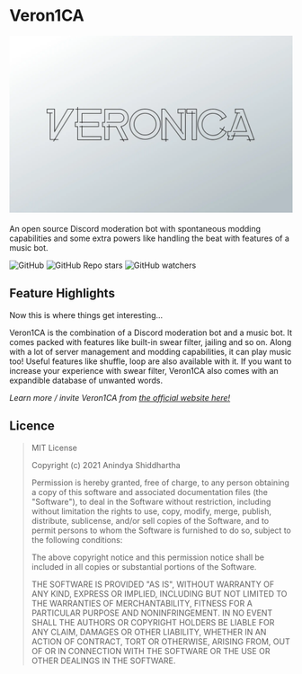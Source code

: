 # Veron1CA
<img src="readme_assets/asset1.webp"><br><br>
An open source Discord moderation bot with spontaneous modding capabilities and some extra powers like handling the beat with features of a music bot.

![GitHub](https://img.shields.io/github/license/shiddharth/Veron1CA?color=blue&style=for-the-badge)
![GitHub Repo stars](https://img.shields.io/github/stars/shiddharth/Veron1CA?color=blue&style=for-the-badge)
![GitHub watchers](https://img.shields.io/github/watchers/shiddharth/Veron1CA?color=blue&style=for-the-badge)

## Feature Highlights
Now this is where things get interesting...

Veron1CA is the combination of a Discord moderation bot and a music bot. It comes packed with features like built-in swear filter, jailing and so on. Along with a lot of server management and modding capabilities, it can play music too! Useful features like shuffle, loop are also available with it. If you want to increase your experience with swear filter, Veron1CA also comes with an expandible database of unwanted words.

<i>Learn more / invite Veron1CA from [the official website here!](https://shiddharth.github.io/Veron1CA)</i>

## Licence
<blockquote>
MIT License

Copyright (c) 2021 Anindya Shiddhartha

Permission is hereby granted, free of charge, to any person obtaining a copy
of this software and associated documentation files (the "Software"), to deal
in the Software without restriction, including without limitation the rights
to use, copy, modify, merge, publish, distribute, sublicense, and/or sell
copies of the Software, and to permit persons to whom the Software is
furnished to do so, subject to the following conditions:

The above copyright notice and this permission notice shall be included in all
copies or substantial portions of the Software.

THE SOFTWARE IS PROVIDED "AS IS", WITHOUT WARRANTY OF ANY KIND, EXPRESS OR
IMPLIED, INCLUDING BUT NOT LIMITED TO THE WARRANTIES OF MERCHANTABILITY,
FITNESS FOR A PARTICULAR PURPOSE AND NONINFRINGEMENT. IN NO EVENT SHALL THE
AUTHORS OR COPYRIGHT HOLDERS BE LIABLE FOR ANY CLAIM, DAMAGES OR OTHER
LIABILITY, WHETHER IN AN ACTION OF CONTRACT, TORT OR OTHERWISE, ARISING FROM,
OUT OF OR IN CONNECTION WITH THE SOFTWARE OR THE USE OR OTHER DEALINGS IN THE
SOFTWARE.
</blockquote>
